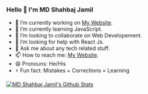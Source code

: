### Hello 👋 I'm MD Shahbaj Jamil

- 🔭 I’m currently working on [My Website](https://shahbajjamil.github.io/).
- 🌱 I’m currently learning JavaScript.
- 👯 I’m looking to collaborate on Web Developement.
- 🤔 I’m looking for help with React Js.
- 💬 Ask me about any tech related stuff.
- 📫 How to reach me: [My Website](https://shahbajjamil.github.io/).
- 😄 Pronouns: He/His
- ⚡ Fun fact: Mistakes + Corrections = Learning

[![MD Shahbaj Jamil's Github Stats](https://github-readme-stats.vercel.app/api?username=shahbajjamil&hide=[%22contribs%22,%22issues%22]&show_icons=true)](https://shahbajjamil.github.io/)
